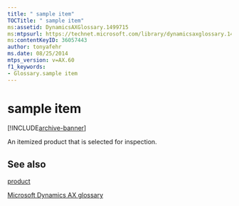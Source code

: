 ```yaml
---
title: " sample item"
TOCTitle: " sample item"
ms:assetid: DynamicsAXGlossary.1499715
ms:mtpsurl: https://technet.microsoft.com/library/dynamicsaxglossary.1499715(v=AX.60)
ms:contentKeyID: 36057443
author: tonyafehr
ms.date: 08/25/2014
mtps_version: v=AX.60
f1_keywords:
- Glossary.sample item
---
```


# sample item


[!INCLUDE[archive-banner](includes/archive-banner.md)]

An itemized product that is selected for inspection.

## See also

[product](product.md)

[Microsoft Dynamics AX glossary](glossary/microsoft-dynamics-ax-glossary.md)

  


